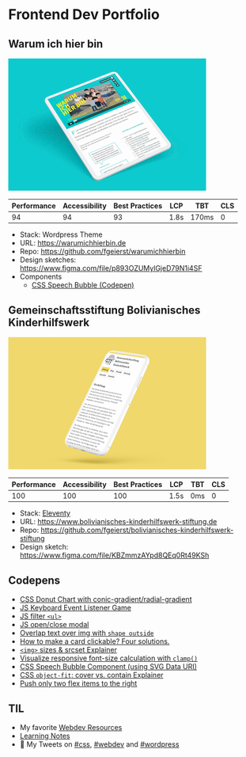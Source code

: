 # Frontend Dev Portfolio

## Warum ich hier bin

[![Screenshot von warumichhierbin.de](./assets/warumichhierbin-mockup.png)](https://warumichhierbin.de)

| Performance | Accessibility | Best Practices | LCP | TBT   | CLS |
| ----------- | ------------- | -------------- | --- | ----- | --- |
| 94          | 94            | 93             | 1.8s  | 170ms | 0   |

- Stack: Wordpress Theme
- URL: https://warumichhierbin.de
- Repo: https://github.com/fgeierst/warumichhierbin
- Design sketches: https://www.figma.com/file/p893OZUMylGjeD79N1i4SF
- Components
  - [CSS Speech Bubble (Codepen)](https://codepen.io/fgeierst/pen/eYpzXBg)

## Gemeinschaftsstiftung Bolivianisches Kinderhilfswerk

[![Screenshot von bolivianisches-kinderhilfswerk-stiftung.de](./assets/bolivianisches-kinderhilfswerk-stiftung-mockup.png)](https://www.bolivianisches-kinderhilfswerk-stiftung.de)

| Performance | Accessibility | Best Practices | LCP  | TBT | CLS   |
| ----------- | ------------- | -------------- | ---- | --- | ----- |
| 100         | 100            | 100            | 1.5s | 0ms | 0 |

- Stack: [Eleventy](https://www.11ty.dev/)
- URL: https://www.bolivianisches-kinderhilfswerk-stiftung.de
- Repo: https://github.com/fgeierst/bolivianisches-kinderhilfswerk-stiftung
- Design sketch: https://www.figma.com/file/KBZmmzAYpd8QEq0Rt49KSh


## Codepens

- [CSS Donut Chart with conic-gradient/radial-gradient](https://codepen.io/fgeierst/pen/YzNBOvq)
- [JS Keyboard Event Listener Game](https://codepen.io/fgeierst/pen/rNjpLOY)
- [JS filter `<ul>`](https://codepen.io/fgeierst/pen/gOgmdZP)
- [JS open/close modal](https://codepen.io/fgeierst/pen/gOLNZLR)
- [Overlap text over img with `shape outside`](https://codepen.io/fgeierst/pen/ZEBZaZd)
- [How to make a card clickable? Four solutions.](https://codepen.io/fgeierst/pen/vYymQVG)
- [`<img>` sizes & srcset Explainer](https://codepen.io/fgeierst/pen/yLaPwWW)
- [Visualize responsive font-size calculation with `clamp()`](https://codepen.io/fgeierst/pen/zYvNdWR)
- [CSS Speech Bubble Component (using SVG Data URI)](https://codepen.io/fgeierst/pen/eYpzXBg)
- [CSS `object-fit`: cover vs. contain Explainer](https://codepen.io/fgeierst/pen/yLYaJxg)
- [Push only two flex items to the right](https://codepen.io/fgeierst/pen/yLYMgmy)


## TIL

- My favorite [Webdev Resources](https://github.com/fgeierst/portfolio/blob/main/webdev-resources.md)
- [Learning Notes](https://github.com/fgeierst/notes)
- 🔎 My Tweets on [#css](https://twitter.com/search?q=from%3A%40kino_auge%20css&f=live), [#webdev](https://twitter.com/search?q=from%3A%40kino_auge%20webdev&f=live) and [#wordpress](https://twitter.com/search?q=from%3A%40kino_auge%20wordpress&f=live)
